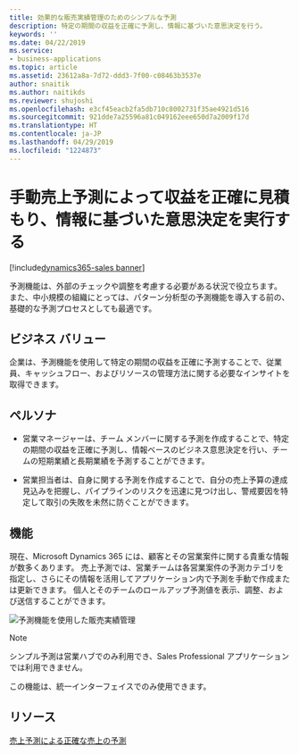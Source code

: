 ```yaml
---
title: 効果的な販売実績管理のためのシンプルな予測
description: 特定の期間の収益を正確に予測し、情報に基づいた意思決定を行う。
keywords: ''
ms.date: 04/22/2019
ms.service:
- business-applications
ms.topic: article
ms.assetid: 23612a8a-7d72-ddd3-7f00-c08463b3537e
author: snaitik
ms.author: naitikds
ms.reviewer: shujoshi
ms.openlocfilehash: e3cf45eacb2fa5db710c8002731f35ae4921d516
ms.sourcegitcommit: 921dde7a25596a81c049162eee650d7a2009f17d
ms.translationtype: HT
ms.contentlocale: ja-JP
ms.lasthandoff: 04/29/2019
ms.locfileid: "1224873"
---
```

#  <a name="predict-revenue-accurately-and-make-informed-decisions-withmanualsales-forecasting"></a>手動売上予測によって収益を正確に見積もり、情報に基づいた意思決定を実行する 
[!include[dynamics365-sales banner](../includes/dynamics365-sales.md)]



予測機能は、外部のチェックや調整を考慮する必要がある状況で役立ちます。 また、中小規模の組織にとっては、パターン分析型の予測機能を導入する前の、基礎的な予測プロセスとしても最適です。

## <a name="business-value"></a>ビジネス バリュー

企業は、予測機能を使用して特定の期間の収益を正確に予測することで、従業員、キャッシュフロー、およびリソースの管理方法に関する必要なインサイトを取得できます。

## <a name="personas"></a>ペルソナ

-   営業マネージャーは、チーム メンバーに関する予測を作成することで、特定の期間の収益を正確に予測し、情報ベースのビジネス意思決定を行い、チームの短期業績と長期業績を予測することができます。

-   営業担当者は、自身に関する予測を作成することで、自分の売上予算の達成見込みを把握し、パイプラインのリスクを迅速に見つけ出し、警戒要因を特定して取引の失敗を未然に防ぐことができます。

## <a name="features"></a>機能

現在、Microsoft Dynamics 365 には、顧客とその営業案件に関する貴重な情報が数多くあります。 売上予測では、営業チームは各営業案件の予測カテゴリを指定し、さらにその情報を活用してアプリケーション内で予測を手動で作成または更新できます。 個人とそのチームのロールアップ予測値を表示、調整、および送信することができます。

![予測機能を使用した販売実績管理](media/simple-forecasting-effective-sales-performance-management-1.png "予測機能を使用した販売実績管理")
<!-- picture -->


> [!NOTE]
> シンプル予測は営業ハブでのみ利用でき、Sales Professional アプリケーションでは利用できません。
>
> この機能は、統一インターフェイスでのみ使用できます。

## <a name="resources"></a>リソース
[売上予測による正確な売上の予測](https://docs.microsoft.com/dynamics365/customer-engagement/sales-enterprise/project-accurate-revenue-sales-forecasting)
